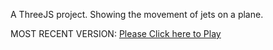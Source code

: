 A ThreeJS project. Showing the movement of jets on a plane.

MOST RECENT VERSION: [Please Click here to Play](https://rawcdn.githack.com/alperenbutun/free-time-project/b822712/index.html)
